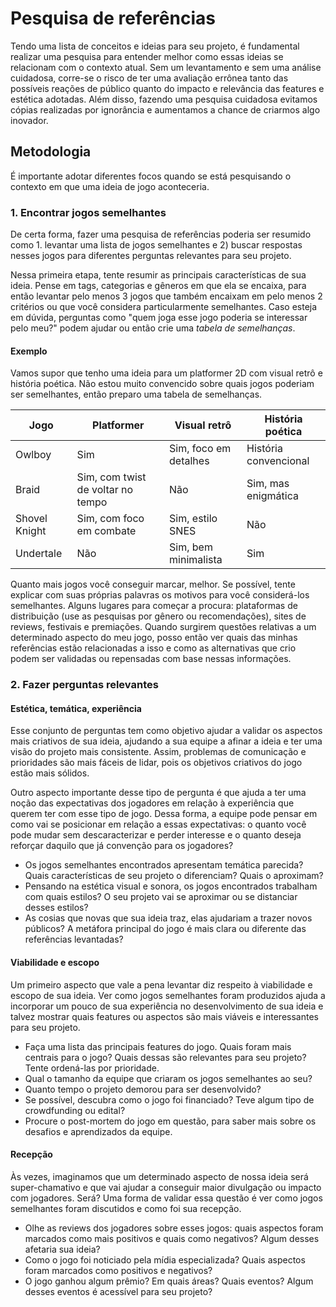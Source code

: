 # Pesquisa de referências

Tendo uma lista de conceitos e ideias para seu projeto, é fundamental realizar uma pesquisa para entender melhor como essas ideias se relacionam com o contexto atual. Sem um levantamento e sem uma análise cuidadosa, corre-se o risco de ter uma avaliação errônea tanto das possíveis reações de público quanto do impacto e relevância das features e estética adotadas. Além disso, fazendo uma pesquisa cuidadosa evitamos cópias realizadas por ignorância e aumentamos a chance de criarmos algo inovador.

## Metodologia

É importante adotar diferentes focos quando se está pesquisando o contexto em que uma ideia de jogo aconteceria.

### 1. Encontrar jogos semelhantes

De certa forma, fazer uma pesquisa de referências poderia ser resumido como 1. levantar uma lista de jogos semelhantes e 2) buscar respostas nesses jogos para diferentes perguntas relevantes para seu projeto.

Nessa primeira etapa, tente resumir as principais características de sua ideia. Pense em tags, categorias e gêneros em que ela se encaixa, para então levantar pelo menos 3 jogos que também encaixam em pelo menos 2 critérios ou que você considera particularmente semelhantes. Caso esteja em dúvida, perguntas como "quem joga esse jogo poderia se interessar pelo meu?" podem ajudar ou então crie uma *tabela de semelhanças*.

#### Exemplo

Vamos supor que tenho uma ideia para um platformer 2D com visual retrô e história poética. Não estou muito convencido sobre quais jogos poderiam ser semelhantes, então preparo uma tabela de semelhanças.

| Jogo | Platformer | Visual retrô | História poética |
| --- | --- | --- | --- |
| Owlboy | Sim | Sim, foco em detalhes | História convencional |
| Braid | Sim, com twist de voltar no tempo | Não | Sim, mas enigmática |
| Shovel Knight | Sim, com foco em combate | Sim, estilo SNES | Não |
| Undertale | Não | Sim, bem minimalista | Sim |

Quanto mais jogos você conseguir marcar, melhor. Se possível, tente explicar com suas próprias palavras os motivos para você considerá-los semelhantes. Alguns lugares para começar a procura: plataformas de distribuição (use as pesquisas por gênero ou recomendações), sites de reviews, festivais e premiações. Quando surgirem questões relativas a um determinado aspecto do meu jogo, posso então ver quais das minhas referências estão relacionadas a isso e como as alternativas que crio podem ser validadas ou repensadas com base nessas informações.

### 2. Fazer perguntas relevantes

#### Estética, temática, experiência

Esse conjunto de perguntas tem como objetivo ajudar a validar os aspectos mais criativos de sua ideia, ajudando a sua equipe a afinar a ideia e ter uma visão do projeto mais consistente. Assim, problemas de comunicação e prioridades são mais fáceis de lidar, pois os objetivos criativos do jogo estão mais sólidos.

Outro aspecto importante desse tipo de pergunta é que ajuda a ter uma noção das expectativas dos jogadores em relação à experiência que querem ter com esse tipo de jogo. Dessa forma, a equipe pode pensar em como vai se posicionar em relação a essas expectativas: o quanto você pode mudar sem descaracterizar e perder interesse e o quanto deseja reforçar daquilo que já convenção para os jogadores?

- Os jogos semelhantes encontrados apresentam temática parecida? Quais características de seu projeto o diferenciam? Quais o aproximam?
- Pensando na estética visual e sonora, os jogos encontrados trabalham com quais estilos? O seu projeto vai se aproximar ou se distanciar desses estilos?
- As cosias que novas que sua ideia traz, elas ajudariam a trazer novos públicos? A metáfora principal do jogo é mais clara ou diferente das referências levantadas?

#### Viabilidade e escopo

Um primeiro aspecto que vale a pena levantar diz respeito à viabilidade e escopo de sua ideia. Ver como jogos semelhantes foram produzidos ajuda a incorporar um pouco de sua experiência no desenvolvimento de sua ideia e talvez mostrar quais features ou aspectos são mais viáveis e interessantes para seu projeto.

- Faça uma lista das principais features do jogo. Quais foram mais centrais para o jogo? Quais dessas são relevantes para seu projeto? Tente ordená-las por prioridade.
- Qual o tamanho da equipe que criaram os jogos semelhantes ao seu?
- Quanto tempo o projeto demorou para ser desenvolvido?
- Se possível, descubra como o jogo foi financiado? Teve algum tipo de crowdfunding ou edital?
- Procure o post-mortem do jogo em questão, para saber mais sobre os desafios e aprendizados da equipe.

#### Recepção

Às vezes, imaginamos que um determinado aspecto de nossa ideia será super-chamativo e que vai ajudar a conseguir maior divulgação ou impacto com jogadores. Será? Uma forma de validar essa questão é ver como jogos semelhantes foram discutidos e como foi sua recepção.

- Olhe as reviews dos jogadores sobre esses jogos: quais aspectos foram marcados como mais positivos e quais como negativos? Algum desses afetaria sua ideia?
- Como o jogo foi noticiado pela mídia especializada? Quais aspectos foram marcados como positivos e negativos?
- O jogo ganhou algum prêmio? Em quais áreas? Quais eventos? Algum desses eventos é acessível para seu projeto?
